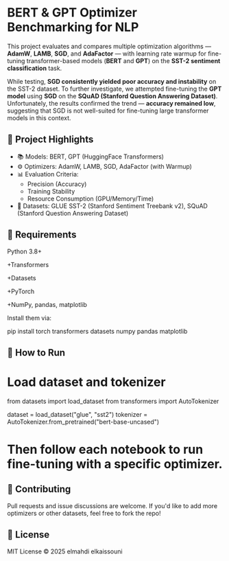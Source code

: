 # BERT & GPT Optimizer Benchmarking for NLP

This project evaluates and compares multiple optimization algorithms — **AdamW**, **LAMB**, **SGD**, and **AdaFactor** — with learning rate warmup for fine-tuning transformer-based models (**BERT** and **GPT**) on the **SST-2 sentiment classification** task.

While testing, **SGD consistently yielded poor accuracy and instability** on the SST-2 dataset. To further investigate, we attempted fine-tuning the **GPT model** using **SGD** on the **SQuAD (Stanford Question Answering Dataset)**. Unfortunately, the results confirmed the trend — **accuracy remained low**, suggesting that SGD is not well-suited for fine-tuning large transformer models in this context.



## 🚀 Project Highlights

- 📚 Models: BERT, GPT (HuggingFace Transformers)
- ⚙️ Optimizers: AdamW, LAMB, SGD, AdaFactor (with Warmup)
- 📊 Evaluation Criteria:
  - Precision (Accuracy)
  - Training Stability
  - Resource Consumption (GPU/Memory/Time)
- 🧪 Datasets: GLUE SST-2 (Stanford Sentiment Treebank v2), SQuAD (Stanford Question Answering Dataset)

## 🧰 Requirements

Python 3.8+

+Transformers

+Datasets

+PyTorch

+NumPy, pandas, matplotlib

Install them via:

pip install torch transformers datasets numpy pandas matplotlib

## 📝 How to Run

# Load dataset and tokenizer
from datasets import load_dataset
from transformers import AutoTokenizer

dataset = load_dataset("glue", "sst2")
tokenizer = AutoTokenizer.from_pretrained("bert-base-uncased")

# Then follow each notebook to run fine-tuning with a specific optimizer.

## 🤝 Contributing
Pull requests and issue discussions are welcome. If you'd like to add more optimizers or other datasets, feel free to fork the repo!

## 📜 License

MIT License © 2025 elmahdi elkaissouni
